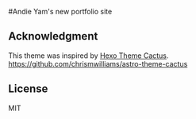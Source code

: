 #Andie Yam's new portfolio site

## Acknowledgment

This theme was inspired by [Hexo Theme Cactus](https://github.com/probberechts/hexo-theme-cactus).
https://github.com/chrismwilliams/astro-theme-cactus

## License

MIT
